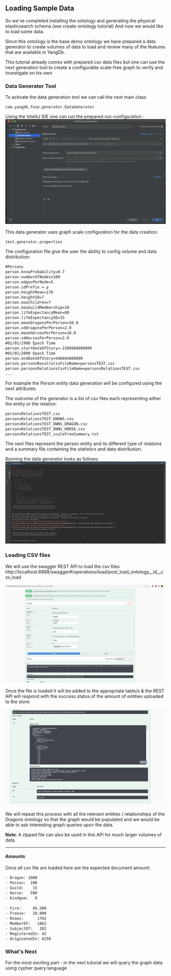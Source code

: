 ## Loading Sample Data
So we've completed installing the ontology and generating the physical elasticsearch schema (see create-ontology tutorial)
And now we would like to load some data.

Since this ontology is the base demo ontology we have prepared a data generator to create volumes of data to load and review many of the
features that are available in YangDb.

This tutorial already comes with prepared csv data files but one can use the next generation tool to create a configurable scale-free graph to verify and investigate
on his own

### Data Generator Tool
To activate the data generation tool we can call the next main class 
    
    com.yangdb.fuse.generator.DataGenerator

Using the IntelliJ IDE one can run the prepared run-configuration :
![data generator](img/data-generator-run-config.png)

This data generator uses graph scale configuration for the data creation:

    test.generator.properties
The configuration file give the user the ability to config volume and data distribution:
    
    
    #Persons
    person.knowProbability=0.7
    person.numberOfNodes=100
    person.edgesPerNode=5
    person.idPrefix = p
    person.heightMean=176
    person.heightSD=7
    person.maxChildren=7
    person.maxGuildMembership=10
    person.lifeExpectancyMean=80
    person.lifeExpectancySD=15
    person.meanDragonsPerPerson=10.0
    person.sdDragonsPerPerson=2.0
    person.meanHorsesPerPerson=10.0
    person.sdHorsesPerPerson=2.0
    #01/01/1900 Epoch Time
    person.startDateOfStory=-2208988800000
    #01/01/2000 Epoch Time
    person.endDateOfStory=946684800000
    person.personsResultsCsvFileName=personsTEST.csv
    person.personsRelationsCsvFileName=personsRelationsTEST.csv
    ...    
For example the Person entity data generation will be configured using the next attributes

The outcome of the generator is a list of csv files each representing either the entity or the relation:

    personsRelationsTEST.csv
    personsRelationsTEST_KNOWS.csv
    personsRelationsTEST_OWNS_DRAGON.csv
    personsRelationsTEST_OWNS_HORSE.csv
    personsRelationsTEST_scaleFreeSummary.txt

The next files represent the person entity and its different type of relations and a summary file containing the statistics and data distribution.

Running the data generator looks as follows:
![data generator console](img/data-generator-console.png)

### Loading CSV files
We will use the swagger REST API to load the csv files http://localhost:8888/swagger#/operations/load/post_load_ontology__id__csv_load 

![yangdb-swagger-csv](img/yangdb-swagger-csv-upload.png)

Once the file is loaded it will be added to the appropriate table/s & the REST API will respond with the 
success status of the amount of entities uploaded to the store.

![yangdb-swagger-csv-result](img/yangdb-swagger-csv-upload-result.png)

We will repeat this process with all the relevant entities / relationships of the Dragons ontology so that the graph would be populated and
we would be able to ask interesting graph queries upon the data.

**Note**: A zipped file can also be used in this API for much larger volumes of data.

---

#### Amounts
Once all csv file are loaded here are the expected document amount:
 
    - Dragon: 1000
    - Perosn:  100
    - Guild:    15
    - Horse:   500
    - Kindgom:   9
    
    - Fire:     45,500
    - Freeze:   20,000
    - Knows:      1742
    - MemberOf:   1862
    - SubjectOf:   282
    - RegisteredIn: 42 
    - OriginatedIn: 4250

### What's Next
For the most exciting part - in the next tutorial we will query the graph data using cypher query language


    
